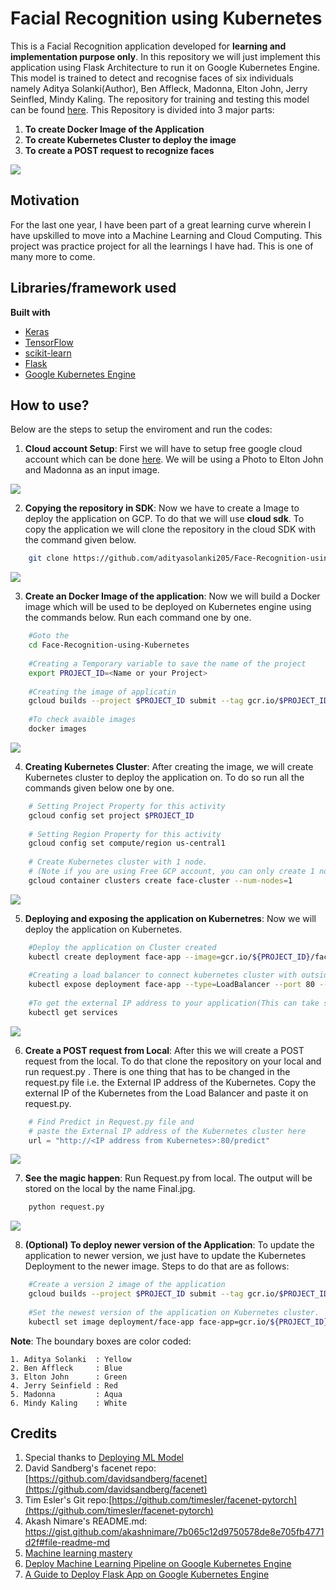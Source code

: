 # Facial Recognition using Kubernetes

This is a Facial Recognition application developed for **learning and implementation purpose only**. In this repository we will just implement this application using Flask Architecture to run it on Google Kubernetes Engine. This model is trained to detect and recognise faces of six individuals namely Aditya Solanki(Author), Ben Affleck, Madonna, Elton John, Jerry Seinfled, Mindy Kaling. The repository for training and testing this model can be found [here](https://github.com/adityasolanki205/Face-Recognition). This Repository is divided into 3 major parts:

1. **To create Docker Image of the Application**
2. **To create Kubernetes Cluster to deploy the image**
3. **To create a POST request to recognize faces**

![](expected.gif)

## Motivation
For the last one year, I have been part of a great learning curve wherein I have upskilled to move into a Machine Learning and Cloud Computing. This project was practice project for all the learnings I have had. This is one of many more to come. 
 

## Libraries/framework used

<b>Built with</b>
- [Keras](https://keras.io/)
- [TensorFlow](https://www.tensorflow.org/)
- [scikit-learn](https://scikit-learn.org/stable/)
- [Flask](https://flask.palletsprojects.com/en/1.1.x/)
- [Google Kubernetes Engine](https://cloud.google.com/kubernetes-engine)


## How to use?

Below are the steps to setup the enviroment and run the codes:

1. **Cloud account Setup**: First we will have to setup free google cloud account which can be done [here](https://cloud.google.com/free). We will be using a Photo to Elton John and Madonna as an input image.

![](images/singers.jpg)

2. **Copying the repository in SDK**: Now we have to create a Image to deploy the application on GCP. To do that we will use **cloud sdk**. To copy the application we will clone the repository in the cloud SDK with the command given below.

```bash
    git clone https://github.com/adityasolanki205/Face-Recognition-using-Kubernetes.git
```
![](images/copy-repository.gif)

3. **Create an Docker Image of the application**: Now we will build a Docker image which will be used to be deployed on Kubernetes engine using the commands below. Run each command one by one.

```bash
    #Goto the 
    cd Face-Recognition-using-Kubernetes
    
    #Creating a Temporary variable to save the name of the project
    export PROJECT_ID=<Name or your Project>
    
    #Creating the image of applicatin
    gcloud builds --project $PROJECT_ID submit --tag gcr.io/$PROJECT_ID/face-app:v1 .
    
    #To check avaible images
    docker images
```
![](images/create-image.gif)

4. **Creating Kubernetes Cluster**: After creating the image, we will create Kubernetes cluster to deploy the application on. To do so run all the commands given below one by one.

```bash
    # Setting Project Property for this activity
    gcloud config set project $PROJECT_ID 
    
    # Setting Region Property for this activity
    gcloud config set compute/region us-central1
    
    # Create Kubernetes cluster with 1 node. 
    # (Note if you are using Free GCP account, you can only create 1 node.)
    gcloud container clusters create face-cluster --num-nodes=1 
```
![](images/create-cluster.gif)

5. **Deploying and exposing the application on Kubernetres**: Now we will deploy the application on Kubernetes.

```bash
    #Deploy the application on Cluster created
    kubectl create deployment face-app --image=gcr.io/${PROJECT_ID}/face-app:v1
    
    #Creating a load balancer to connect kubernetes cluster with outside world.
    kubectl expose deployment face-app --type=LoadBalancer --port 80 --target-port 8080
    
    #To get the external IP address to your application(This can take some time to show the IP address
    kubectl get services
```
![](images/deploy-cluster.gif)

6. **Create a POST request from Local**: After this we will create a POST request from the local. To do that clone the repository on your local and run request.py . There is one thing that has to be changed in the request.py file i.e. the External IP address of the Kubernetes. Copy the external IP of the Kubernetes from the Load Balancer and paste it on request.py. 

```python
    # Find Predict in Request.py file and 
    # paste the External IP address of the Kubernetes cluster here
    url = "http://<IP address from Kubernetes>:80/predict"
```
![](images/create-post-request.gif)

7. **See the magic happen**: Run Request.py from local. The output will be stored on the local by the name Final.jpg.

```bash
    python request.py
```
![](final.jpg)

8. **(Optional) To deploy newer version of the Application**: To update the application to newer version, we just have to update the Kubernetes Deployment to the newer image. Steps to do that are as follows:

```bash
    #Create a version 2 image of the application
    gcloud builds --project $PROJECT_ID submit --tag gcr.io/$PROJECT_ID/face-app:v2 .
    
    #Set the newest version of the application on Kubernetes cluster.
    kubectl set image deployment/face-app face-app=gcr.io/${PROJECT_ID}/face-app:v2
```

**Note**: The boundary boxes are color coded:

    1. Aditya Solanki  : Yellow
    2. Ben Affleck     : Blue   
    3. Elton John      : Green
    4. Jerry Seinfield : Red
    5. Madonna         : Aqua
    6. Mindy Kaling    : White

## Credits
1. Special thanks to [Deploying ML Model](https://towardsdatascience.com/deploying-a-custom-ml-prediction-service-on-google-cloud-ae3be7e6d38f)
2. David Sandberg's facenet repo: [https://github.com/davidsandberg/facenet](https://github.com/davidsandberg/facenet)
3. Tim Esler's Git repo:[https://github.com/timesler/facenet-pytorch](https://github.com/timesler/facenet-pytorch)
4. Akash Nimare's README.md: https://gist.github.com/akashnimare/7b065c12d9750578de8e705fb4771d2f#file-readme-md
5. [Machine learning mastery](https://machinelearningmastery.com/how-to-develop-a-face-recognition-system-using-facenet-in-keras-and-an-svm-classifier/)
6. [Deploy Machine Learning Pipeline on Google Kubernetes Engine](https://towardsdatascience.com/deploy-machine-learning-model-on-google-kubernetes-engine-94daac85108b)
7. [A Guide to Deploy Flask App on Google Kubernetes Engine](https://medium.com/google-cloud/a-guide-to-deploy-flask-app-on-google-kubernetes-engine-bfbbee5c6fb)
